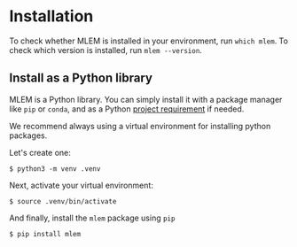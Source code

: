# Installation

To check whether MLEM is installed in your environment, run `which mlem`.
To check which version is installed, run `mlem --version`.

## Install as a Python library

MLEM is a Python library. You can simply install it with a package manager
like `pip` or `conda`, and as a Python
[project requirement](https://pip.pypa.io/en/latest/user_guide/#requirements-files)
if needed.

We recommend always using a virtual environment for installing python packages.

Let's create one:
```console
$ python3 -m venv .venv
```

Next, activate your virtual environment:
```console
$ source .venv/bin/activate
```

And finally, install the `mlem` package using `pip`
```bash
$ pip install mlem
```

[comment]: <> (## Advanced options)

[comment]: <> (- Shell completion can be configured # TODO)
